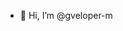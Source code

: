 - 👋 Hi, I’m @gveloper-m

<!---
gveloper-m/gveloper-m is a ✨ special ✨ repository because its `README.md` (this file) appears on your GitHub profile.
You can click the Preview link to take a look at your changes.
--->
